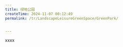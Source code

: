 ```yaml
---
title: 绿地公园
createTime: 2024-11-07 00:12:49
permalink: /tr/LandscapeLeisureGreenSpace/GreenPark/


---
```


xxxx